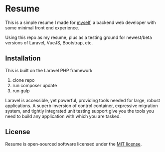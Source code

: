 # Resume

This is a simple resume I made for [myself](wesleyagena.com), a backend web developer with some minimal front end experience.

Using this repo as my resume, plus as a testing ground for newest/beta versions of Laravel, VueJS, Bootstrap, etc.

## Installation

This is built on the Laravel PHP framework

1. clone repo
2. run composer update
3. run gulp

Laravel is accessible, yet powerful, providing tools needed for large, robust applications. A superb inversion of control container, expressive migration system, and tightly integrated unit testing support give you the tools you need to build any application with which you are tasked.

## License

Resume is open-sourced software licensed under the [MIT license](http://opensource.org/licenses/MIT).
